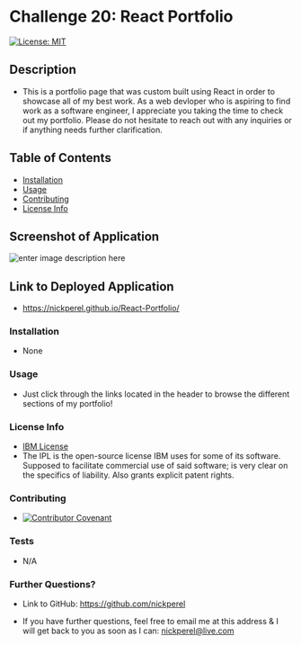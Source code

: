 # Challenge 20: React Portfolio
  [![License: MIT](https://img.shields.io/badge/License-MIT-yellow.svg)](https://opensource.org/licenses/MIT)
  ## Description
  
  * This is a portfolio page that was custom built using React in order to showcase all of my best work. As a web devloper who is aspiring to find work as a software engineer, I appreciate you taking the time to check out my portfolio. Please do not hesitate to reach out with any inquiries or if anything needs further clarification.

  ## Table of Contents

  * [Installation](#installation)
  * [Usage](#usage)
  * [Contributing](#contributing)
  * [License Info](#license-info)

  ## Screenshot of Application

  ![enter image description here](https://www.dropbox.com/s/v7s974zl4jr64pi/Perel-Professional-Portfolio.png?raw=1)

  ## Link to Deployed Application

  * https://nickperel.github.io/React-Portfolio/ 

  ### Installation
  
  * None

  ### Usage

  * Just click through the links located in the header to browse the different sections of my portfolio!

  ### License Info
  * [IBM License](https://opensource.org/licenses/IPL-1.0)
  * The IPL is the open-source license IBM uses for some of its software. Supposed to facilitate commercial use of said software; is very clear on the specifics of liability. Also grants explicit patent rights.
  
  ### Contributing

  * [![Contributor Covenant](https://img.shields.io/badge/Contributor%20Covenant-2.1-4baaaa.svg)](code_of_conduct.md)

  ### Tests

  * N/A

  ### Further Questions?

  * Link to GitHub: https://github.com/nickperel

  * If you have further questions, feel free to email me at this address & I will get back to you as soon as I can: nickperel@live.com
